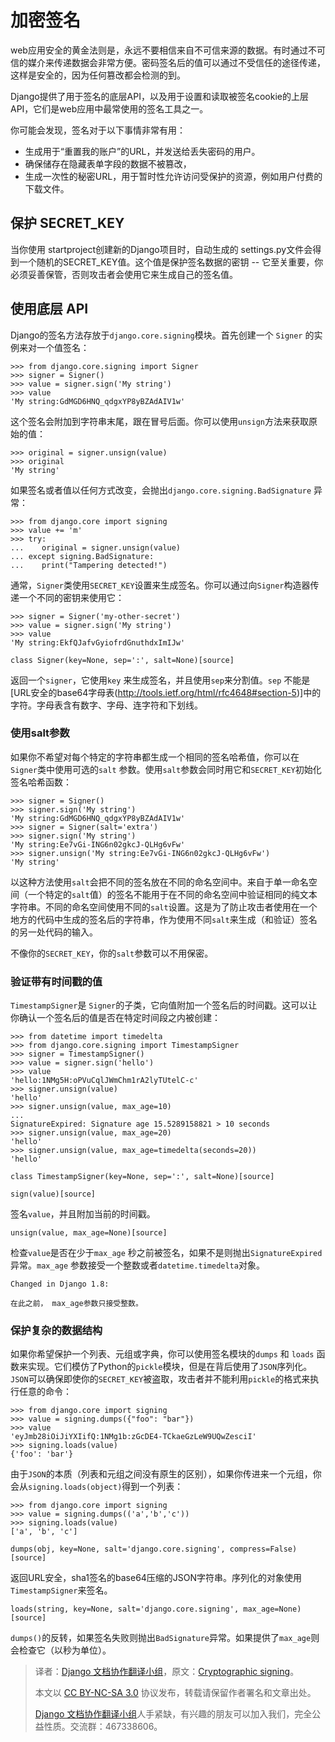 # 加密签名 #

web应用安全的黄金法则是，永远不要相信来自不可信来源的数据。有时通过不可信的媒介来传递数据会非常方便。密码签名后的值可以通过不受信任的途径传递，这样是安全的，因为任何篡改都会检测的到。

Django提供了用于签名的底层API，以及用于设置和读取被签名cookie的上层API，它们是web应用中最常使用的签名工具之一。

你可能会发现，签名对于以下事情非常有用：

+ 生成用于“重置我的账户”的URL，并发送给丢失密码的用户。
+ 确保储存在隐藏表单字段的数据不被篡改，
+ 生成一次性的秘密URL，用于暂时性允许访问受保护的资源，例如用户付费的下载文件。

## 保护 SECRET_KEY ##

当你使用 startproject创建新的Django项目时，自动生成的 settings.py文件会得到一个随机的SECRET_KEY值。这个值是保护签名数据的密钥 -- 它至关重要，你必须妥善保管，否则攻击者会使用它来生成自己的签名值。

## 使用底层 API ##

Django的签名方法存放于`django.core.signing`模块。首先创建一个 `Signer` 的实例来对一个值签名：

```
>>> from django.core.signing import Signer
>>> signer = Signer()
>>> value = signer.sign('My string')
>>> value
'My string:GdMGD6HNQ_qdgxYP8yBZAdAIV1w'
```

这个签名会附加到字符串末尾，跟在冒号后面。你可以使用`unsign`方法来获取原始的值：

```
>>> original = signer.unsign(value)
>>> original
'My string'
```

如果签名或者值以任何方式改变，会抛出`django.core.signing.BadSignature` 异常：

```
>>> from django.core import signing
>>> value += 'm'
>>> try:
...    original = signer.unsign(value)
... except signing.BadSignature:
...    print("Tampering detected!")
```

通常，`Signer`类使用`SECRET_KEY`设置来生成签名。你可以通过向`Signer`构造器传递一个不同的密钥来使用它：

```
>>> signer = Signer('my-other-secret')
>>> value = signer.sign('My string')
>>> value
'My string:EkfQJafvGyiofrdGnuthdxImIJw'
```

`class Signer(key=None, sep=':', salt=None)[source]`

返回一个`signer`，它使用`key` 来生成签名，并且使用`sep`来分割值。`sep` 不能是 [URL安全的base64字母表(http://tools.ietf.org/html/rfc4648#section-5)]中的字符。字母表含有数字、字母、连字符和下划线。

### 使用salt参数 ###

如果你不希望对每个特定的字符串都生成一个相同的签名哈希值，你可以在`Signer`类中使用可选的`salt` 参数。使用`salt`参数会同时用它和`SECRET_KEY`初始化签名哈希函数：

```
>>> signer = Signer()
>>> signer.sign('My string')
'My string:GdMGD6HNQ_qdgxYP8yBZAdAIV1w'
>>> signer = Signer(salt='extra')
>>> signer.sign('My string')
'My string:Ee7vGi-ING6n02gkcJ-QLHg6vFw'
>>> signer.unsign('My string:Ee7vGi-ING6n02gkcJ-QLHg6vFw')
'My string'
```

以这种方法使用`salt`会把不同的签名放在不同的命名空间中。来自于单一命名空间（一个特定的`salt`值）的签名不能用于在不同的命名空间中验证相同的纯文本字符串。不同的命名空间使用不同的`salt`设置。这是为了防止攻击者使用在一个地方的代码中生成的签名后的字符串，作为使用不同`salt`来生成（和验证）签名的另一处代码的输入。

不像你的`SECRET_KEY`，你的`salt`参数可以不用保密。

### 验证带有时间戳的值 ###

`TimestampSigner`是 `Signer`的子类，它向值附加一个签名后的时间戳。这可以让你确认一个签名后的值是否在特定时间段之内被创建：

```
>>> from datetime import timedelta
>>> from django.core.signing import TimestampSigner
>>> signer = TimestampSigner()
>>> value = signer.sign('hello')
>>> value
'hello:1NMg5H:oPVuCqlJWmChm1rA2lyTUtelC-c'
>>> signer.unsign(value)
'hello'
>>> signer.unsign(value, max_age=10)
...
SignatureExpired: Signature age 15.5289158821 > 10 seconds
>>> signer.unsign(value, max_age=20)
'hello'
>>> signer.unsign(value, max_age=timedelta(seconds=20))
'hello'
```

`class TimestampSigner(key=None, sep=':', salt=None)[source]`

`sign(value)[source]`

签名`value`，并且附加当前的时间戳。

`unsign(value, max_age=None)[source]`

检查`value`是否在少于`max_age` 秒之前被签名，如果不是则抛出`SignatureExpired`异常。`max_age` 参数接受一个整数或者`datetime.timedelta`对象。

```
Changed in Django 1.8:

在此之前， max_age参数只接受整数。
```

### 保护复杂的数据结构 ###

如果你希望保护一个列表、元组或字典，你可以使用签名模块的`dumps` 和 `loads` 函数来实现。它们模仿了Python的`pickle`模块，但是在背后使用了`JSON`序列化。`JSON`可以确保即使你的`SECRET_KEY`被盗取，攻击者并不能利用`pickle`的格式来执行任意的命令：

```
>>> from django.core import signing
>>> value = signing.dumps({"foo": "bar"})
>>> value
'eyJmb28iOiJiYXIifQ:1NMg1b:zGcDE4-TCkaeGzLeW9UQwZesciI'
>>> signing.loads(value)
{'foo': 'bar'}
```

由于`JSON`的本质（列表和元组之间没有原生的区别），如果你传进来一个元组，你会从`signing.loads(object)`得到一个列表：

```
>>> from django.core import signing
>>> value = signing.dumps(('a','b','c'))
>>> signing.loads(value)
['a', 'b', 'c']
```

`dumps(obj, key=None, salt='django.core.signing', compress=False)[source]`

返回URL安全，sha1签名的base64压缩的JSON字符串。序列化的对象使用`TimestampSigner`来签名。

`loads(string, key=None, salt='django.core.signing', max_age=None)[source]`

`dumps()`的反转，如果签名失败则抛出`BadSignature`异常。如果提供了`max_age`则会检查它（以秒为单位）。

> 译者：[Django 文档协作翻译小组](http://python.usyiyi.cn/django/index.html)，原文：[Cryptographic signing](https://docs.djangoproject.com/en/1.8/topics/signing/)。
>
> 本文以 [CC BY-NC-SA 3.0](http://creativecommons.org/licenses/by-nc-sa/3.0/cn/) 协议发布，转载请保留作者署名和文章出处。
>
> [Django 文档协作翻译小组](http://python.usyiyi.cn/django/index.html)人手紧缺，有兴趣的朋友可以加入我们，完全公益性质。交流群：467338606。
